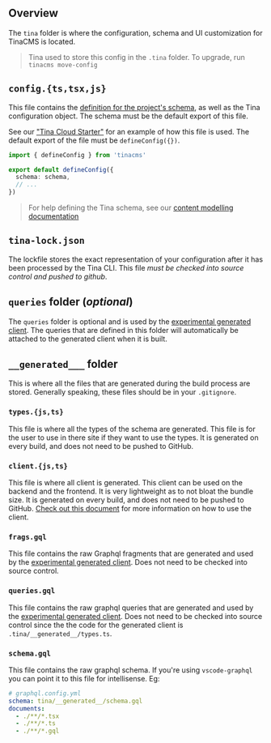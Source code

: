 ## Overview

The `tina` folder is where the configuration, schema and UI customization for TinaCMS is located.

> Tina used to store this config in the `.tina` folder. To upgrade, run `tinacms move-config`

## `config.{ts,tsx,js}`

This file contains the [definition for the project's schema](/docs/schema), as well as the Tina configuration object. The schema must be the default export of this file.

See our ["Tina Cloud Starter"](https://github.com/tinacms/tina-cloud-starter/blob/main/.tina/config.ts) for an example of how this file is used. The default export of the file must be `defineConfig({})`.

```ts
import { defineConfig } from 'tinacms'

export default defineConfig({
  schema: schema,
  // ...
})
```

> For help defining the Tina schema, see our [content modelling documentation](/docs/schema/)

## `tina-lock.json`

The lockfile stores the exact representation of your configuration after it has been processed by the Tina CLI. This file _must be checked into source control and pushed to github_.

## `queries` folder (_optional_)

The `queries` folder is optional and is used by the [experimental generated client](/docs/data-fetching/overview/). The queries that are defined in this folder will automatically be attached to the generated client when it is built.

## `__generated___` folder

This is where all the files that are generated during the build process are stored. Generally speaking, these files should be in your `.gitignore`.

### `types.{js,ts}`

This file is where all the types of the schema are generated. This file is for the user to use in there site if they want to use the types. It is generated on every build, and does not need to be pushed to GitHub.

### `client.{js,ts}`

This file is where all client is generated. This client can be used on the backend and the frontend. It is very lightweight as to not bloat the bundle size. It is generated on every build, and does not need to be pushed to GitHub. [Check out this document](/docs/data-fetching/overview/) for more information on how to use the client.

### `frags.gql`

This file contains the raw Graphql fragments that are generated and used by the [experimental generated client](/docs/data-fetching/overview/). Does not need to be checked into source control.

### `queries.gql`

This file contains the raw graphql queries that are generated and used by the [experimental generated client](/docs/data-fetching/overview/). Does not need to be checked into source control since the the code for the generated client is `.tina/__generated__/types.ts`.

### `schema.gql`

This file contains the raw graphql schema. If you're using `vscode-graphql` you can point it to this file
for intellisense. Eg:

```yml
# graphql.config.yml
schema: tina/__generated__/schema.gql
documents:
  - ./**/*.tsx
  - ./**/*.ts
  - ./**/*.gql
```
